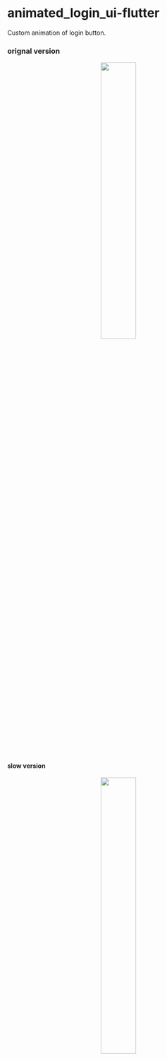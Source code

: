 # animated_login_ui-flutter

Custom animation of login button.

### orignal version

<p align="center">
  <img 
    width=40%
    height=40%
    src="https://user-images.githubusercontent.com/101565812/170466395-d2f4558a-6691-470d-bfc5-556e57c91fbf.gif" >
</p>

#### slow version

<p align="center">
  <img 
    width=40%
    height=40%
    src="https://user-images.githubusercontent.com/101565812/170464770-c6a84724-a77b-4b1a-a3c7-076e8b9202e4.gif" >
</p>
